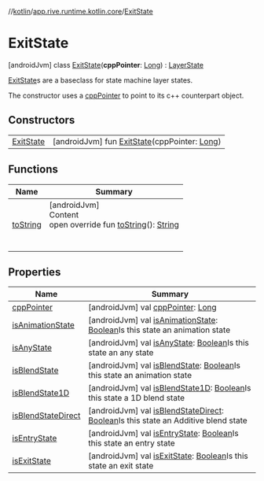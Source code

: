 //[kotlin](../../../index.md)/[app.rive.runtime.kotlin.core](../index.md)/[ExitState](index.md)



# ExitState  
 [androidJvm] class [ExitState](index.md)(**cppPointer**: [Long](https://kotlinlang.org/api/latest/jvm/stdlib/kotlin/-long/index.html)) : [LayerState](../-layer-state/index.md)

[ExitState](index.md)s are a baseclass for state machine layer states.



The constructor uses a [cppPointer](index.md#%5Bapp.rive.runtime.kotlin.core%2FExitState%2FcppPointer%2F%23%2FPointingToDeclaration%2F%5D%2FProperties%2F695009544) to point to its c++ counterpart object.

   


## Constructors  
  
| | |
|---|---|
| <a name="app.rive.runtime.kotlin.core/ExitState/ExitState/#kotlin.Long/PointingToDeclaration/"></a>[ExitState](-exit-state.md)| <a name="app.rive.runtime.kotlin.core/ExitState/ExitState/#kotlin.Long/PointingToDeclaration/"></a> [androidJvm] fun [ExitState](-exit-state.md)(cppPointer: [Long](https://kotlinlang.org/api/latest/jvm/stdlib/kotlin/-long/index.html))   <br>|


## Functions  
  
|  Name |  Summary | 
|---|---|
| <a name="app.rive.runtime.kotlin.core/ExitState/toString/#/PointingToDeclaration/"></a>[toString](to-string.md)| <a name="app.rive.runtime.kotlin.core/ExitState/toString/#/PointingToDeclaration/"></a>[androidJvm]  <br>Content  <br>open override fun [toString](to-string.md)(): [String](https://kotlinlang.org/api/latest/jvm/stdlib/kotlin/-string/index.html)  <br><br><br>|


## Properties  
  
|  Name |  Summary | 
|---|---|
| <a name="app.rive.runtime.kotlin.core/ExitState/cppPointer/#/PointingToDeclaration/"></a>[cppPointer](index.md#%5Bapp.rive.runtime.kotlin.core%2FExitState%2FcppPointer%2F%23%2FPointingToDeclaration%2F%5D%2FProperties%2F695009544)| <a name="app.rive.runtime.kotlin.core/ExitState/cppPointer/#/PointingToDeclaration/"></a> [androidJvm] val [cppPointer](index.md#%5Bapp.rive.runtime.kotlin.core%2FExitState%2FcppPointer%2F%23%2FPointingToDeclaration%2F%5D%2FProperties%2F695009544): [Long](https://kotlinlang.org/api/latest/jvm/stdlib/kotlin/-long/index.html)   <br>|
| <a name="app.rive.runtime.kotlin.core/ExitState/isAnimationState/#/PointingToDeclaration/"></a>[isAnimationState](index.md#%5Bapp.rive.runtime.kotlin.core%2FExitState%2FisAnimationState%2F%23%2FPointingToDeclaration%2F%5D%2FProperties%2F695009544)| <a name="app.rive.runtime.kotlin.core/ExitState/isAnimationState/#/PointingToDeclaration/"></a> [androidJvm] val [isAnimationState](index.md#%5Bapp.rive.runtime.kotlin.core%2FExitState%2FisAnimationState%2F%23%2FPointingToDeclaration%2F%5D%2FProperties%2F695009544): [Boolean](https://kotlinlang.org/api/latest/jvm/stdlib/kotlin/-boolean/index.html)Is this state an animation state   <br>|
| <a name="app.rive.runtime.kotlin.core/ExitState/isAnyState/#/PointingToDeclaration/"></a>[isAnyState](index.md#%5Bapp.rive.runtime.kotlin.core%2FExitState%2FisAnyState%2F%23%2FPointingToDeclaration%2F%5D%2FProperties%2F695009544)| <a name="app.rive.runtime.kotlin.core/ExitState/isAnyState/#/PointingToDeclaration/"></a> [androidJvm] val [isAnyState](index.md#%5Bapp.rive.runtime.kotlin.core%2FExitState%2FisAnyState%2F%23%2FPointingToDeclaration%2F%5D%2FProperties%2F695009544): [Boolean](https://kotlinlang.org/api/latest/jvm/stdlib/kotlin/-boolean/index.html)Is this state an any state   <br>|
| <a name="app.rive.runtime.kotlin.core/ExitState/isBlendState/#/PointingToDeclaration/"></a>[isBlendState](index.md#%5Bapp.rive.runtime.kotlin.core%2FExitState%2FisBlendState%2F%23%2FPointingToDeclaration%2F%5D%2FProperties%2F695009544)| <a name="app.rive.runtime.kotlin.core/ExitState/isBlendState/#/PointingToDeclaration/"></a> [androidJvm] val [isBlendState](index.md#%5Bapp.rive.runtime.kotlin.core%2FExitState%2FisBlendState%2F%23%2FPointingToDeclaration%2F%5D%2FProperties%2F695009544): [Boolean](https://kotlinlang.org/api/latest/jvm/stdlib/kotlin/-boolean/index.html)Is this state an animation state   <br>|
| <a name="app.rive.runtime.kotlin.core/ExitState/isBlendState1D/#/PointingToDeclaration/"></a>[isBlendState1D](index.md#%5Bapp.rive.runtime.kotlin.core%2FExitState%2FisBlendState1D%2F%23%2FPointingToDeclaration%2F%5D%2FProperties%2F695009544)| <a name="app.rive.runtime.kotlin.core/ExitState/isBlendState1D/#/PointingToDeclaration/"></a> [androidJvm] val [isBlendState1D](index.md#%5Bapp.rive.runtime.kotlin.core%2FExitState%2FisBlendState1D%2F%23%2FPointingToDeclaration%2F%5D%2FProperties%2F695009544): [Boolean](https://kotlinlang.org/api/latest/jvm/stdlib/kotlin/-boolean/index.html)Is this state a 1D blend state   <br>|
| <a name="app.rive.runtime.kotlin.core/ExitState/isBlendStateDirect/#/PointingToDeclaration/"></a>[isBlendStateDirect](index.md#%5Bapp.rive.runtime.kotlin.core%2FExitState%2FisBlendStateDirect%2F%23%2FPointingToDeclaration%2F%5D%2FProperties%2F695009544)| <a name="app.rive.runtime.kotlin.core/ExitState/isBlendStateDirect/#/PointingToDeclaration/"></a> [androidJvm] val [isBlendStateDirect](index.md#%5Bapp.rive.runtime.kotlin.core%2FExitState%2FisBlendStateDirect%2F%23%2FPointingToDeclaration%2F%5D%2FProperties%2F695009544): [Boolean](https://kotlinlang.org/api/latest/jvm/stdlib/kotlin/-boolean/index.html)Is this state an Additive blend state   <br>|
| <a name="app.rive.runtime.kotlin.core/ExitState/isEntryState/#/PointingToDeclaration/"></a>[isEntryState](index.md#%5Bapp.rive.runtime.kotlin.core%2FExitState%2FisEntryState%2F%23%2FPointingToDeclaration%2F%5D%2FProperties%2F695009544)| <a name="app.rive.runtime.kotlin.core/ExitState/isEntryState/#/PointingToDeclaration/"></a> [androidJvm] val [isEntryState](index.md#%5Bapp.rive.runtime.kotlin.core%2FExitState%2FisEntryState%2F%23%2FPointingToDeclaration%2F%5D%2FProperties%2F695009544): [Boolean](https://kotlinlang.org/api/latest/jvm/stdlib/kotlin/-boolean/index.html)Is this state an entry state   <br>|
| <a name="app.rive.runtime.kotlin.core/ExitState/isExitState/#/PointingToDeclaration/"></a>[isExitState](index.md#%5Bapp.rive.runtime.kotlin.core%2FExitState%2FisExitState%2F%23%2FPointingToDeclaration%2F%5D%2FProperties%2F695009544)| <a name="app.rive.runtime.kotlin.core/ExitState/isExitState/#/PointingToDeclaration/"></a> [androidJvm] val [isExitState](index.md#%5Bapp.rive.runtime.kotlin.core%2FExitState%2FisExitState%2F%23%2FPointingToDeclaration%2F%5D%2FProperties%2F695009544): [Boolean](https://kotlinlang.org/api/latest/jvm/stdlib/kotlin/-boolean/index.html)Is this state an exit state   <br>|

